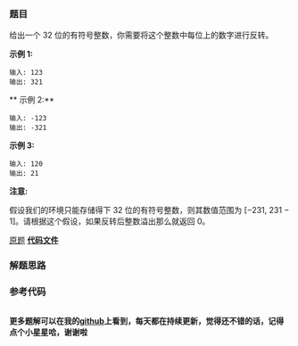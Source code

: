 ### 题目
给出一个 32 位的有符号整数，你需要将这个整数中每位上的数字进行反转。

**示例  1:**

    
    
    输入: 123
    输出: 321
    

**  示例 2:**

    
    
    输入: -123
    输出: -321
    

**示例 3:**

    
    
    输入: 120
    输出: 21
    

**注意:**

假设我们的环境只能存储得下 32 位的有符号整数，则其数值范围为 [−231,  231 − 1]。请根据这个假设，如果反转后整数溢出那么就返回 0。

[原题](https://leetcode-cn.com/problems/reverse-integer/)    **[代码文件]()**


### 解题思路




### 参考代码

```go


```




**更多题解可以在我的[github](https://github.com/LZH139/leetcode_Go)上看到，每天都在持续更新，觉得还不错的话，记得点个小星星哈，谢谢啦**
